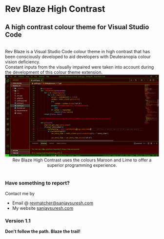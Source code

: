 # Rev Blaze High Contrast
## A high contrast colour theme for Visual Studio Code
<br>
Rev Blaze is a Visual Studio Code colour theme in high contrast that has been consciously developed to aid developers with Deuteranopia colour vision deficiency.

<br>
Constant inputs from the visually impaired were taken into account during the development of this colour theme extension.

<br>
<center><img src="https://github.com/rapidcompiler/rev-blaze-high-contrast/blob/master/readme-image.png" alt="Rev Blaze High Contrast" /></center>
<center>Rev Blaze High Contrast uses the colours Maroon and Lime to offer a superior programming experience.
</center>
<br>

### Have something to report?
Contact me by
* Email @ revmatcher@sanjaysuresh.com
* My website [sanjaysuresh.com](https://sanjaysuresh.com)

### Version 1.1
**Don't follow the path. Blaze the trail!**
